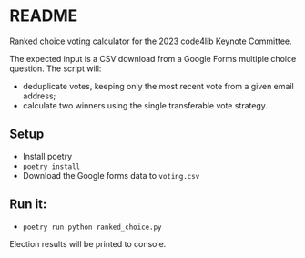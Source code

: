 # README

Ranked choice voting calculator for the 2023 code4lib Keynote Committee.

The expected input is a CSV download from a Google Forms multiple choice question. The script will:
* deduplicate votes, keeping only the most recent vote from a given email address;
* calculate two winners using the single transferable vote strategy.

## Setup
* Install poetry
* `poetry install`
* Download the Google forms data to `voting.csv`

## Run it:
* `poetry run python ranked_choice.py`

Election results will be printed to console.